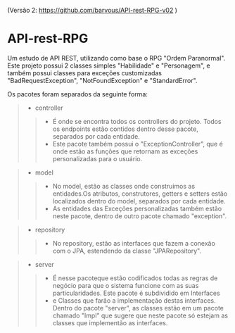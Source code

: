 (Versão 2: https://github.com/barvous/API-rest-RPG-v02 )

# API-rest-RPG
Um estudo de API REST, utilizando como base o RPG "Ordem Paranormal". Este projeto possui 2 classes simples "Habilidade" e "Personagem", e também possui classes
para exceções customizadas "BadRequestException", "NotFoundException" e "StandardError".

Os pacotes foram separados da seguinte forma:
>* controller
>>* É onde se encontra todos os controllers do projeto. Todos os endpoints estão contidos dentro desse pacote, separados por cada entidade.
>>* Este pacote também possui o "ExceptionController", que é onde estão as funções que retornam as exceções personalizadas para o usuário.

>* model
>>* No model, estão as classes onde construimos as entidades.Os atributos, construtores, getters e setters estão localizados dentro do model, separados por cada entidade.
>>* As entidades das Exceções personalizadas também estão neste pacote, dentro de outro pacote chamado "exception".

>* repository
>>* No repository, estão as interfaces que fazem a conexão com o JPA, estendendo da classe "JPARepository".

>* server
>>* É nesse pacoteque estão codificados todas as regras de negócio para que o sistema funcione com as suas particularidades. Este pacote é subdividido em Interfaces
>>* e Classes que farão a implementação destas interfaces. Dentro do pacote "server", as classes estão em um pacote chamado "Impl" que sugere que neste pacote só estejam as classes que implementão as interfaces.
